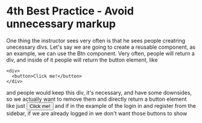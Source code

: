 # 4th Best Practice - Avoid unnecessary markup

One thing the instructor sees very often is that he sees people creatring unecessary divs. Let's say we are going to create
 a reusable component, as an example, we can use the Btn component. Very often, people will return a div, and inside of it
 people will return the button element, like

    <div>
      <button>Click me!</button>
    </div>

and people would keep this div, it's necessary, and have some downsides, so we actually want to remove them and directly
return a button element like just 
  <button>Click me!</button>
and if in the example of the login in and register from the sidebar, if we are already logged in we don't want those buttons
to show